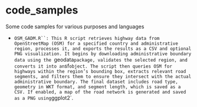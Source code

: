 # code_samples
Some code samples for various purposes and languages

- `OSM_GADM.R``: This R script retrieves highway data from OpenStreetMap (OSM) for a specified country and administrative region, processes it, and exports the results as a CSV and optional PNG visualization. It begins by downloading administrative boundary data using the `geodata` package, validates the selected region, and converts it into an `sf` object. The script then queries OSM for highways within the region’s bounding box, extracts relevant road segments, and filters them to ensure they intersect with the actual administrative boundary. The final dataset includes road type, geometry in WKT format, and segment length, which is saved as a CSV. If enabled, a map of the road network is generated and saved as a PNG using `ggplot2`.
